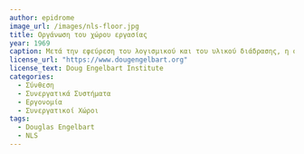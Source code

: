 ```yaml
---
author: epidrome
image_url: /images/nls-floor.jpg
title: Οργάνωση του χώρου εργασίας 
year: 1969
caption: Μετά την εφεύρεση του λογισμικού και του υλικού διάδρασης, η ομάδα του NLS ασχολήθηκε με την οργάνωση της εργονομίας και του χώρου εργασίας, έτσι ώστε να διευκολύνεται η επαύξηση της συλλογικής νοημοσύνης. Για αυτόν τον σκοπό δοκίμασαν διάφορα είδη θέσης εργασίας, όπως το κάθισμα στο πάτωμα, καθώς και ανοιχτούς χώρους εργασίας, όπου οι άνθρωποι συνεργάζονται μεταξύ τους και μέσω της επαύξησης των υπολογιστών.
license_url: "https://www.dougengelbart.org" 
license_text: Doug Engelbart Institute
categories: 
  - Σύνθεση 
  - Συνεργατικά Συστήματα 
  - Εργονομία
  - Συνεργατικοί Χώροι
tags:
  - Douglas Engelbart
  - NLS
---
```

